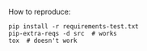 How to reproduce:

```shell
pip install -r requirements-test.txt
pip-extra-reqs -d src  # works
tox  # doesn't work
```
